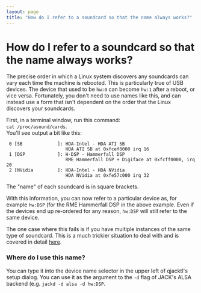 ```yaml
---
layout: page
title: "How do I refer to a soundcard so that the name always works?"
---
```


# How do I refer to a soundcard so that the name always works?

The precise order in which a Linux system discovers any soundcards can
vary each time the machine is rebooted. This is particularly true of USB
devices.  The device that used to be `hw:0` can become `hw:1` after a
reboot, or vice versa. Fortunately, you don't need to use names like
this, and can instead use a form that isn't dependent on the order that
the Linux discovers your soundcards.

First, in a terminal window, run this command:    
`cat /proc/asound/cards`.    
You'll see output a bit like this:

 
 
     0 [SB             ]: HDA-Intel - HDA ATI SB
                          HDA ATI SB at 0xfcef8000 irq 16
     1 [DSP            ]: H-DSP - Hammerfall DSP
                          RME Hammerfall DSP + Digiface at 0xfcff0000, irq 20
     2 [NVidia         ]: HDA-Intel - HDA NVidia
                          HDA NVidia at 0xfe57c000 irq 32
 

The "name" of each soundcard is in square brackets.

With this information, you can now refer to a particular device as, for
example `hw:DSP` (for the RME Hammerfall DSP in the above example.
Even if the devices end up re-ordered for any reason, `hw:DSP` will
still refer to the same device.

The one case where this fails is if you have multiple instances of the
same type of soundcard. This is a much trickier situation to deal with
and is covered in detail [here](http://alsa.opensrc.org/Udev).

### Where do I use this name?

You can type it into the device name selector in the upper left of
qjacktl's setup dialog. You can use it as the argument to the `-d` flag
of JACK's ALSA backend (e.g. `jackd -d alsa -d hw:DSP`.

